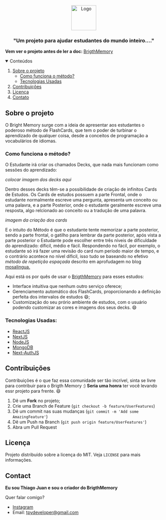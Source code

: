 
<br />
<p align="center">
  <a href="https://github.com/othneildrew/Best-README-Template">
    <img src="images/logo.png" alt="Logo" width="80" height="80">
  </a>

  <h3 align="center">"Um projeto para ajudar estudantes do mundo inteiro...."</h3>  
  
<!-- TABLE OF CONTENTS -->

<strong>Vem ver o projeto antes de ler a doc: </strong>[BrigthMemory](https://flashcards-mongodb.vercel.app/home#)

<details open="open">
  <summary>Conteúdos</summary>
  <ol>
    <li>
      <a href="#sobre-o-projeto">Sobre o projeto</a>
      <ul>
      <li><a href="#como-funciona-o-método">Como funciona o método?</a></li>
        <li><a href="#tecnologias-usadas">Tecnologias Usadas</a></li>
      </ul>
    </li>
    <li><a href="#contribuições">Contribuições</a></li>
    <li><a href="#licença">Licença</a></li>
    <li><a href="#contato">Contato</a></li>
  </ol>
</details>

## Sobre o projeto

O Bright Memory surge com a ideia de apresentar aos estudantes o poderoso método de FlashCards, que tem o poder de turbinar o aprendizado de qualquer coisa, desde a conceitos de programação a vocabulários de idiomas.

### Como funciona o método?

O Estudante irá criar os chamados Decks, que nada mais funcionam como sessões do aprendizado:

*colocar imagem dos decks aqui*

Dentro desses decks têm-se a possibilidade de criação de infinitos Cards de Estudos. Os Cards de estudos possuem a parte Frontal, onde o estudante normalmente escreve uma pergunta, apresenta um conceito ou uma palavra, e a parte Posterior, onde o estudante geralmente escreve uma resposta, algo relcionado ao conceito ou a tradução de uma palavra.

*imagem da criação dos cards*

E o intuito do Método é que o estudante tente memorizar a parte posterior, sendo a parte frontal, o gatilho para lembrar da parte posterior, após vista a parte posterior o Estudante pode escolher entre três níveis de dificuldade do aprendizado: díficil, médio e fácil. Respondendo no fácil, por exemplo, o estudante só irá fazer uma revisão do card num período maior de tempo, e o contrário acontece no nível díficil, isso tudo se baseando no efetivo *método de repetição espaçada* descrito em aprofudagem no blog [mosalingua.](https://www.mosalingua.com/pt/o-sistema-de-repeticao-espacada-memorizar-para-jamais-esquecer/#:~:text=O%20sistema%20de%20repeti%C3%A7%C3%A3o%20espa%C3%A7ada%20%C3%A9%20um%20m%C3%A9todo%20de%20memoriza%C3%A7%C3%A3o,curva%20do%20esquecimento%20de%20Ebbinghaus.&text=Esse%20m%C3%A9todo%20parte%20do%20princ%C3%ADpio,informa%C3%A7%C3%A3o%20deve%20ser%20revisada%20regularmente.)

Aqui está os por quês de usar o [BrigthMemory](https://flashcards-mongodb.vercel.app/home#) para esses estudos:

* Interface intuitiva que nenhum outro serviço oferece;
* Gerenciamento automático dos FlashCards, proporcionando a definição perfeita dos intervalos de estudos :smile:;
* Customização do seu prório ambiente de estudos, com o usuário podendo  customizar as cores e imagens dos seus decks. :smile:

### Tecnologias Usadas:

* [ReactJS](https://reactjs.org/)
* [NextJS](http://nextjs.org)
* [NodeJS](https://nodejs.org/en/)
* [MongoDB](https://www.mongodb.com)
* [Next-AuthJS](https://next-auth.js.org)

## Contribuições

Contribuições é o que faz essa comunidade ser tão incrível, sinta se livre para contribuir para o Brigth Memory :) **Seria uma honra** ter você levando essr projeto para frente. :smile:

1. Dê um **Fork** no projeto;
2. Crie uma Branch de Feature (`git checkout -b feature/UserFeatures`)
3. Dê um commit nas suas mudanças (`git commit -m 'Add some AmazingFeature'`)
4. Dẽ um Push na Branch (`git push origin feature/UserFeatures'`)
5. Abra um Pull Request



<!-- LICENSE -->
## Licença

Projeto distribuído sobre a licença do MIT.  Veja  `LICENSE` para mais informações.

<!-- CONTACT -->
## Contact

**Eu sou Thiago Juan e sou o criador do BrigthMemory**

Quer falar comigo?
* [Instagram](https://www.instagram.com/tjuan.dev/?hl=en)
* Email: tpydeveloper@gmail.com
